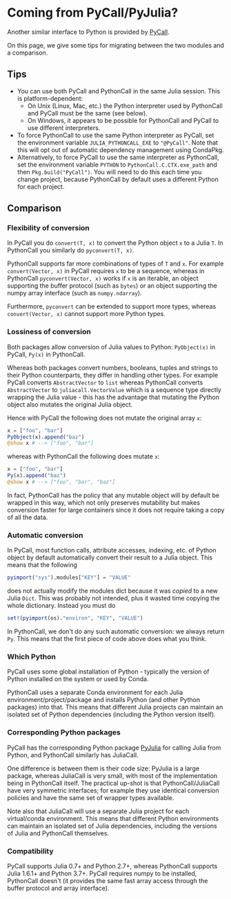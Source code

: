 # Coming from PyCall/PyJulia?

Another similar interface to Python is provided by [PyCall](https://github.com/JuliaPy/PyCall.jl).

On this page, we give some tips for migrating between the two modules and a comparison.

## Tips

- You can use both PyCall and PythonCall in the same Julia session. This is platform-dependent:
  - On Unix (Linux, Mac, etc.) the Python interpreter used by PythonCall and PyCall must be the same (see below).
  - On Windows, it appears to be possible for PythonCall and PyCall to use different interpreters.
- To force PythonCall to use the same Python interpreter as PyCall, set the environment variable `JULIA_PYTHONCALL_EXE` to `"@PyCall"`. Note that this will opt out of automatic dependency management using CondaPkg.
- Alternatively, to force PyCall to use the same interpreter as PythonCall, set the environment variable `PYTHON` to `PythonCall.C.CTX.exe_path` and then `Pkg.build("PyCall")`. You will need to do this each time you change project, because PythonCall by default uses a different Python for each project.

## Comparison

### Flexibility of conversion

In PyCall you do `convert(T, x)` to convert the Python object `x` to a Julia `T`. In PythonCall you similarly do `pyconvert(T, x)`.

PythonCall supports far more combinations of types of `T` and `x`. For example `convert(Vector, x)` in PyCall requires `x` to be a sequence, whereas in PythonCall `pyconvert(Vector, x)` works if `x` is an iterable, an object supporting the buffer protocol (such as `bytes`) or an object supporting the numpy array interface (such as `numpy.ndarray`).

Furthermore, `pyconvert` can be extended to support more types, whereas `convert(Vector, x)` cannot support more Python types.

### Lossiness of conversion

Both packages allow conversion of Julia values to Python: `PyObject(x)` in PyCall, `Py(x)` in PythonCall.

Whereas both packages convert numbers, booleans, tuples and strings to their Python counterparts, they differ in handling other types. For example PyCall converts `AbstractVector` to `list` whereas PythonCall converts `AbstractVector` to `juliacall.VectorValue` which is a sequence type directly wrapping the Julia value - this has the advantage that mutating the Python object also mutates the original Julia object.

Hence with PyCall the following does not mutate the original array `x`:
```julia
x = ["foo", "bar"]
PyObject(x).append("baz")
@show x # --> ["foo", "bar"]
```
whereas with PythonCall the following does mutate `x`:
```julia
x = ["foo", "bar"]
Py(x).append("baz")
@show x # --> ["foo", "bar", "baz"]
```

In fact, PythonCall has the policy that any mutable object will by default be wrapped in this way, which not only preserves mutability but makes conversion faster for large containers since it does not require taking a copy of all the data.

### Automatic conversion

In PyCall, most function calls, attribute accesses, indexing, etc. of Python object by default automatically convert their result to a Julia object. This means that the following
```julia
pyimport("sys").modules["KEY"] = "VALUE"
```
does not actually modify the modules dict because it was *copied* to a new Julia `Dict`. This was probably not intended, plus it wasted time copying the whole dictionary. Instead you must do
```julia
set!(pyimport(os)."environ", "KEY", "VALUE")
```

In PythonCall, we don't do any such automatic conversion: we always return `Py`. This means that the first piece of code above does what you think.

### Which Python

PyCall uses some global installation of Python - typically the version of Python installed on the system or used by Conda.

PythonCall uses a separate Conda environment for each Julia environment/project/package and installs Python (and other Python packages) into that. This means that different Julia projects can maintain an isolated set of Python dependencies (including the Python version itself).

### Corresponding Python packages

PyCall has the corresponding Python package [PyJulia](https://github.com/JuliaPy/pyjulia) for calling Julia from Python, and PythonCall similarly has JuliaCall.

One difference is between them is their code size: PyJulia is a large package, whereas JuliaCall is very small, with most of the implementation being in PythonCall itself. The practical up-shot is that PythonCall/JuliaCall have very symmetric interfaces; for example they use identical conversion policies and have the same set of wrapper types available.

Note also that JuliaCall will use a separate Julia project for each virtual/conda environment. This means that different Python environments can maintain an isolated set of Julia dependencies, including the versions of Julia and PythonCall themselves.

### Compatibility

PyCall supports Julia 0.7+ and Python 2.7+, whereas PythonCall supports Julia 1.6.1+ and Python 3.7+. PyCall requires numpy to be installed, PythonCall doesn't (it provides the same fast array access through the buffer protocol and array interface).
